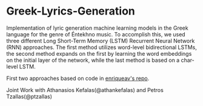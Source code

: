 # Greek-Lyrics-Generation

Implementation of lyric generation machine learning models in the Greek language for the genre of Éntekhno music. To accomplish this, we used three different Long Short-Term Memory (LSTM) Recurrent Neural Network (RNN) approaches. The first method utilizes word-level bidirectional LSTMs, the second method expands on the first by learning the word embeddings on the initial layer of the network, while the last method is based on a char-level LSTM.

First two approaches based on code in [enriqueav's repo](https://github.com/enriqueav/lstm_lyrics).

Joint Work with Athanasios Kefalas(@athankefalas) and Petros Tzallas(@ptzallas)

